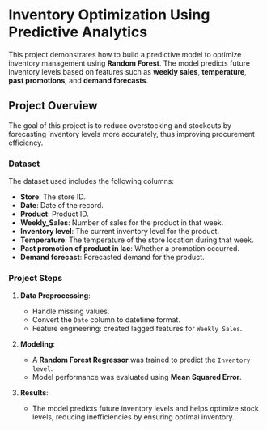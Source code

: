 # Inventory Optimization Using Predictive Analytics

This project demonstrates how to build a predictive model to optimize inventory management using **Random Forest**. The model predicts future inventory levels based on features such as **weekly sales**, **temperature**, **past promotions**, and **demand forecasts**.

## Project Overview

The goal of this project is to reduce overstocking and stockouts by forecasting inventory levels more accurately, thus improving procurement efficiency.

### Dataset

The dataset used includes the following columns:
- **Store**: The store ID.
- **Date**: Date of the record.
- **Product**: Product ID.
- **Weekly_Sales**: Number of sales for the product in that week.
- **Inventory level**: The current inventory level for the product.
- **Temperature**: The temperature of the store location during that week.
- **Past promotion of product in lac**: Whether a promotion occurred.
- **Demand forecast**: Forecasted demand for the product.

### Project Steps

1. **Data Preprocessing**: 
   - Handle missing values.
   - Convert the `Date` column to datetime format.
   - Feature engineering: created lagged features for `Weekly Sales`.

2. **Modeling**:
   - A **Random Forest Regressor** was trained to predict the `Inventory level`.
   - Model performance was evaluated using **Mean Squared Error**.

3. **Results**:
   - The model predicts future inventory levels and helps optimize stock levels, reducing inefficiencies by ensuring optimal inventory.

